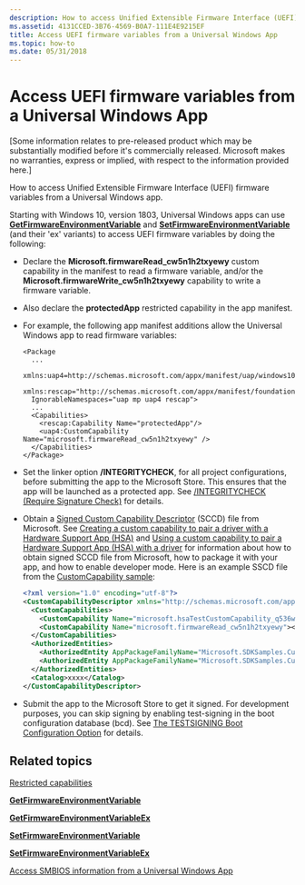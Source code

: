 ```yaml
---
description: How to access Unified Extensible Firmware Interface (UEFI) firmware variables from a Universal Windows app.
ms.assetid: 4131CCED-3B76-4569-B0A7-111E4E9215EF
title: Access UEFI firmware variables from a Universal Windows App
ms.topic: how-to
ms.date: 05/31/2018
---
```


# Access UEFI firmware variables from a Universal Windows App

\[Some information relates to pre-released product which may be substantially modified before it's commercially released. Microsoft makes no warranties, express or implied, with respect to the information provided here.\]

How to access Unified Extensible Firmware Interface (UEFI) firmware variables from a Universal Windows app.

Starting with Windows 10, version 1803, Universal Windows apps can use [**GetFirmwareEnvironmentVariable**](/windows/desktop/api/Winbase/nf-winbase-getfirmwareenvironmentvariablea) and [**SetFirmwareEnvironmentVariable**](/windows/desktop/api/Winbase/nf-winbase-setfirmwareenvironmentvariablea) (and their 'ex' variants) to access UEFI firmware variables by doing the following:

-   Declare the **Microsoft.firmwareRead\_cw5n1h2txyewy** custom capability in the manifest to read a firmware variable, and/or the **Microsoft.firmwareWrite\_cw5n1h2txyewy** capability to write a firmware variable.
-   Also declare the **protectedApp** restricted capability in the app manifest.
-   For example, the following app manifest additions allow the Universal Windows app to read firmware variables:

    ``` syntax
    <Package
      ...
      xmlns:uap4=http://schemas.microsoft.com/appx/manifest/uap/windows10/4
      xmlns:rescap="http://schemas.microsoft.com/appx/manifest/foundation/windows10/restrictedcapabilities"
      IgnorableNamespaces="uap mp uap4 rescap">  
      ...
      <Capabilities>
        <rescap:Capability Name="protectedApp"/>
        <uap4:CustomCapability Name="microsoft.firmwareRead_cw5n1h2txyewy" />
      </Capabilities>
    </Package>
    ```

<!-- -->

-   Set the linker option **/INTEGRITYCHECK**, for all project configurations, before submitting the app to the Microsoft Store. This ensures that the app will be launched as a protected app. See [/INTEGRITYCHECK (Require Signature Check)](/cpp/build/reference/integritycheck-require-signature-check) for details.
-   Obtain a [Signed Custom Capability Descriptor](/windows-hardware/drivers/devapps/creating-a-custom-capability-to-pair-driver-with-hsa#preparing-the-signed-custom-capability-descriptor-sccd-file) (SCCD) file from Microsoft. See [Creating a custom capability to pair a driver with a Hardware Support App (HSA)](/windows-hardware/drivers/devapps/creating-a-custom-capability-to-pair-driver-with-hsa) and [Using a custom capability to pair a Hardware Support App (HSA) with a driver](/windows-hardware/drivers/devapps/using-a-custom-capability-to-pair-hsa-with-driver) for information about how to obtain signed SCCD file from Microsoft, how to package it with your app, and how to enable developer mode. Here is an example SSCD file from the [CustomCapability sample](https://github.com/Microsoft/Windows-universal-samples/tree/master/Samples/CustomCapability):
    ```XML
    <?xml version="1.0" encoding="utf-8"?>
    <CustomCapabilityDescriptor xmlns="http://schemas.microsoft.com/appx/2016/sccd" xmlns:s="http://schemas.microsoft.com/appx/2016/sccd">
      <CustomCapabilities>
        <CustomCapability Name="microsoft.hsaTestCustomCapability_q536wpkpf5cy2"></CustomCapability>
        <CustomCapability Name="microsoft.firmwareRead_cw5n1h2txyewy"></CustomCapability>
      </CustomCapabilities>
      <AuthorizedEntities>
        <AuthorizedEntity AppPackageFamilyName="Microsoft.SDKSamples.CustomCapability.CPP_8wekyb3d8bbwe" CertificateSignatureHash="ca9fc964db7e0c2938778f4559946833e7a8cfde0f3eaa07650766d4764e86c4"></AuthorizedEntity>
        <AuthorizedEntity AppPackageFamilyName="Microsoft.SDKSamples.CustomCapability.CPP_8wekyb3d8bbwe" CertificateSignatureHash="279cd652c4e252bfbe5217ac722205d7729ba409148cfa9e6d9e5b1cb94eaff1"></AuthorizedEntity>
      </AuthorizedEntities>
      <Catalog>xxxx</Catalog>
    </CustomCapabilityDescriptor>
    ```

    

-   Submit the app to the Microsoft Store to get it signed. For development purposes, you can skip signing by enabling test-signing in the boot configuration database (bcd). See [The TESTSIGNING Boot Configuration Option](/windows-hardware/drivers/install/the-testsigning-boot-configuration-option) for details.

## Related topics

<dl> <dt>

[Restricted capabilities](/windows/uwp/packaging/app-capability-declarations#restricted-capabilities)
</dt> <dt>

[**GetFirmwareEnvironmentVariable**](/windows/desktop/api/Winbase/nf-winbase-getfirmwareenvironmentvariablea)
</dt> <dt>

[**GetFirmwareEnvironmentVariableEx**](/windows/desktop/api/Winbase/nf-winbase-getfirmwareenvironmentvariableexa)
</dt> <dt>

[**SetFirmwareEnvironmentVariable**](/windows/desktop/api/Winbase/nf-winbase-setfirmwareenvironmentvariablea)
</dt> <dt>

[**SetFirmwareEnvironmentVariableEx**](/windows/desktop/api/Winbase/nf-winbase-setfirmwareenvironmentvariableexa)
</dt> <dt>

[Access SMBIOS information from a Universal Windows App](access-smbios-information-from-a-universal-windows-app.md)
</dt> </dl>

 

 
